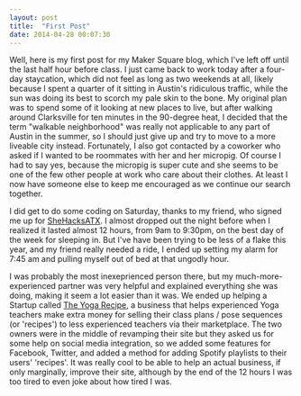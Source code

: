 ```yaml
---
layout: post
title:  "First Post"
date: 2014-04-28 00:07:30
---
```


Well, here is my first post for my Maker Square blog, which I've left off until the last half hour before class.  I just came back to work today after a four-day staycation, which did not feel as long as two weekends at all, likely because I spent a quarter of it sitting in Austin's ridiculous traffic, while the sun was doing its best to scorch my pale skin to the bone. My original plan was to spend some of it looking at new places to live, but after walking around Clarksville for ten minutes in the 90-degree heat, I decided that the term "walkable neighborhood" was really not applicable to any part of Austin in the summer, so I should just give up and try to move to a more liveable city instead. Fortunately, I also got contacted by a coworker who asked if I wanted to be roommates with her and her micropig. Of course I had to say yes, because the micropig is super cute and she seems to be one of the few other people at work who care about their clothes. At least I now have someone else to keep me encouraged as we continue our search together. 

I did get to do some coding on Saturday, thanks to my friend, who signed me up for <a href="http://shehacksatx.com">SheHacksATX</a>. I almost dropped out the night before when I realized it lasted almost 12 hours, from 9am to 9:30pm, on the best day of the week for sleeping in. But I've have been trying to be less of a flake this year, and my friend really needed a ride, I ended up setting my alarm for 7:45 am and pulling myself out of bed at that ungodly hour.

I was probably the most inexeprienced person there, but my much-more-experienced partner was very helpful and explained everything she was doing, making it seem a lot easier than it was. We ended up helping a Startup called <a href="https://theyogarecipe.com">The Yoga Recipe</a>, a business that helps experienced Yoga teachers make extra money for selling their class plans / pose sequences (or 'recipes') to less experienced teachers via their marketplace. The two owners were in the middle of revamping their site but they asked us for some help on social media integration, so we added some features for Facebook, Twitter, and added a method for adding Spotify playlists to their users' 'recipes'. It was really cool to be able to help an actual business, if only marginally, improve their site, although by the end of the 12 hours I was too tired to even joke about how tired I was.  